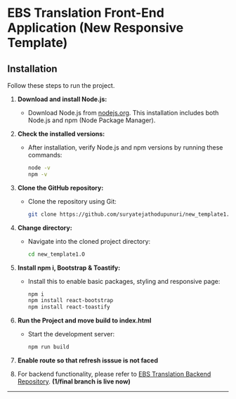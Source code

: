 # **EBS Translation Front-End Application (New Responsive Template)**
## Installation
Follow these steps to run the project.

1. **Download and install Node.js:**
   - Download Node.js from [nodejs.org](https://nodejs.org/). This installation includes both Node.js and npm (Node Package Manager).

2. **Check the installed versions:**
   - After installation, verify Node.js and npm versions by running these commands:
     ```bash
     node -v
     npm -v
     ```

3. **Clone the GitHub repository:**
   - Clone the repository using Git:
     ```bash
     git clone https://github.com/suryatejathodupunuri/new_template1.0.git
     ```

4. **Change directory:**
   - Navigate into the cloned project directory:
     ```bash
     cd new_template1.O
     ```

5. **Install npm i,  Bootstrap  & Toastify:**
   - Install this to enable basic packages, styling and responsive page:
     ```bash
     npm i
     npm install react-bootstrap
     npm install react-toastify
     ```

6. **Run the Project and move build to index.html**
   - Start the development server:
     ```bash
     npm run build
     ```
7. **Enable route so that refresh isssue is not faced**

8. For backend functionality, please refer to [EBS Translation Backend Repository](https://github.com/suryatejathodupunuri/ebs.translation.backend).
   **(1/final branch is live now)**
  ---
